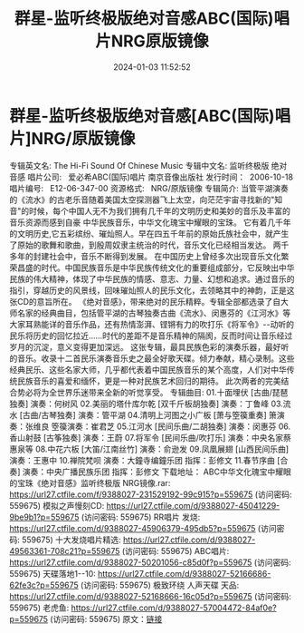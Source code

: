 ﻿---
title: 群星-监听终极版绝对音感ABC(国际)唱片NRG原版镜像
date: 2024-01-03 11:52:52
categories: 古典音乐、新世纪、纯音雅乐
tags: 纯音雅乐
---
# 群星-监听终极版绝对音感[ABC(国际)唱片]NRG/原版镜像

专辑英文名: The Hi-Fi Sound Of Chinese
Music
专辑中文名: 监听终极版 绝对音感
唱片公司:   爱必希ABC(国际)唱片
南京音像出版社
发行时间：  2006-10-18
唱片编号:   E12-06-347-00
资源格式:   NRG/原版镜像
专辑简介:
当管平湖演奏的《流水》的古老乐音随着美国太空探测器飞上太空，向茫茫宇宙寻找新的"知音"的时候，每个中国人无不为我们拥有几千年的文明历史和美妙的音乐及丰富的音乐资源而感到自豪
中华民族音乐，中华文化瑰宝中耀眼的宝珠。
它有着几千年的文明历史,它五彩缤纷、璀灿照人。早在四五千年前的原始氏族社会中，就产生了原始的歌舞和歌曲，到殷周奴隶主统治的时代，音乐文化已经相当发达。
两千多年的封建社会中，音乐不断得到发展。
在中国历史上曾经多次出现音乐文化繁荣昌盛的时代。中国民族音乐是中华民族传统文化的重要组成部分，它反映出中华民族的伟大精神，体现了中华民族的情感、意志、力量、幻想和追求。通过音乐的指引，穿越历史的风景线，回味璀灿照人的民乐文化，去领略其中的神韵，正是这张CD的意旨所在。
《绝对音感》，带来绝对的民乐精粹。专辑全部都选录了自大师名家的经典曲目，包括管平湖的古琴独奏古曲《流水》、闵惠芬的《江河水》等大家耳熟能详的音乐作品，还有热情澎湃、铿锵有力的吹打乐《将军令》--动听的民乐将历史的回忆拉近……时代的差距不是音乐精神的隔阂，反而时间让音乐经过岁月的沉淀，意义变得更加深远。
这张专辑，最具民族色彩的演奏乐器，最好听的音乐。收录十二首民乐演奏音乐史之最全好歌天碟。倾力奉献，精心录制。这些经典民乐、这些名家大师，几乎都代表着中国民族音乐的某个高度，人们对中华传统民族音乐的喜爱和缅怀，更是一种对民族艺术回归的期待。
此次两者的完美结合势必将为全世界乐迷带来全新的听觉享受。
专辑曲目:
01.十面埋伏 [古曲/琵琶独奏] 演奏：何树风
02.美丽的塔什库尔乾 [双千斤板胡独奏] 演奏：丁鲁峰
03.流水 [古曲/古琴独奏] 演奏：管平湖
04.清明上河图之小广板 [萧与箜篌重奏] 箫演奏：张维良 箜篌演奏：崔君芝
05.江河水 [民间乐曲/二胡独奏] 演奏：闵惠芬
06.香山射鼓 [古筝独奏] 演奏：王蔚
07.将军令 [民间乐曲/吹打乐] 演奏：中央名家蔡惠泉等
08.中花六板 [大笛/江南丝竹] 演奏：俞逊发
09.凤凰展翅 [山西民间乐曲] 演奏：王惠中
10.禅院梵呗 演奏：大鐘寺编鐘乐团 指挥：彭修文
11.春节序曲 [合奏] 演奏：中央广播民族乐团 指挥：彭修文
下载地址：
ABC中华文化瑰宝中耀眼的宝珠《绝对音感》监听终极版 NRG镜像.rar: https://url27.ctfile.com/f/9388027-231529192-99c915?p=559675
(访问密码: 559675)
模拟之声慢刻CD: https://url27.ctfile.com/d/9388027-45041229-9be9b1?p=559675
(访问密码: 559675)
RR唱片 发烧: https://url27.ctfile.com/d/9388027-45906379-495db5?p=559675
(访问密码: 559675)
十大发烧唱片精选: https://url27.ctfile.com/d/9388027-49563361-708c21?p=559675
(访问密码: 559675)
ABC唱片: https://url27.ctfile.com/d/9388027-50201056-c85d0f?p=559675
(访问密码: 559675)
天碟落地1--10: https://url27.ctfile.com/d/9388027-52166686-62fe3c?p=559675
(访问密码: 559675)
极致环绕 人声天碟 天品: https://url27.ctfile.com/d/9388027-52168666-16c05d?p=559675
(访问密码: 559675)
老虎鱼: https://url27.ctfile.com/d/9388027-57004472-84af0e?p=559675
(访问密码: 559675)
原文：[链接](https://blog.sina.com.cn/s/blog_1647c7e760103142a.html)